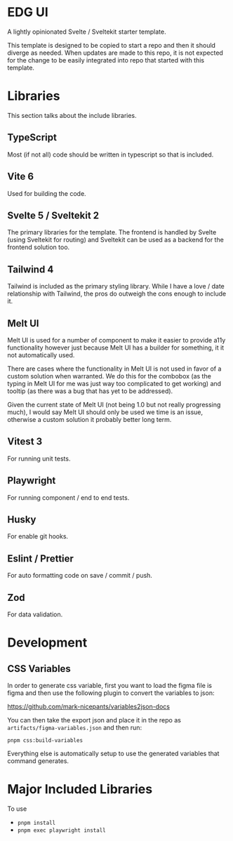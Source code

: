 # EDG UI

A lightly opinionated Svelte / Sveltekit starter template.

This template is designed to be copied to start a repo and then it should diverge as needed. When updates are made to this repo, it is not expected for the change to be easily integrated into repo that started with this template.

# Libraries

This section talks about the include libraries.

## TypeScript

Most (if not all) code should be written in typescript so that is included.

## Vite 6

Used for building the code.

## Svelte 5 / Sveltekit 2

The primary libraries for the template. The frontend is handled by Svelte (using Sveltekit for routing) and Sveltekit can be used as a backend for the frontend solution too.

## Tailwind 4

Tailwind is included as the primary styling library. While I have a love / date relationship with Tailwind, the pros do outweigh the cons enough to include it.

## Melt UI

Melt UI is used for a number of component to make it easier to provide a11y functionality however just because Melt UI has a builder for something, it it not automatically used.

There are cases where the functionality in Melt UI is not used in favor of a custom solution when warranted. We do this for the combobox (as the typing in Melt UI for me was just way too complicated to get working) and tooltip (as there was a bug that has yet to be addressed).

Given the current state of Melt UI (not being 1.0 but not really progressing much), I would say Melt UI should only be used we time is an issue, otherwise a custom solution it probably better long term.

## Vitest 3

For running unit tests.

## Playwright

For running component / end to end tests.

## Husky

For enable git hooks.

## Eslint / Prettier

For auto formatting code on save / commit / push.

## Zod

For data validation.

# Development

## CSS Variables

In order to generate css variable, first you want to load the figma file is figma and then use the following plugin to convert the variables to json:

https://github.com/mark-nicepants/variables2json-docs

You can then take the export json and place it in the repo as `artifacts/figma-variables.json` and then run:

```
pnpm css:build-variables
```

Everything else is automatically setup to use the generated variables that command generates.

# Major Included Libraries



To use

- `pnpm install`
- `pnpm exec playwright install`
